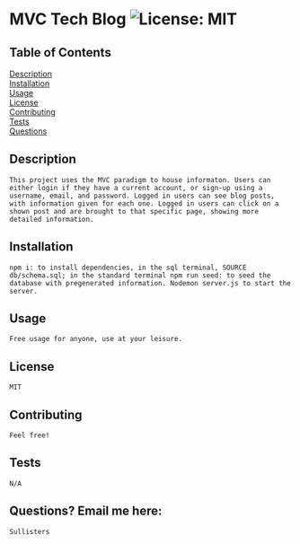 
# MVC Tech Blog     ![License: MIT](https://img.shields.io/badge/License-MIT-yellow.svg)
    
## Table of Contents
[Description](#description)<br>
[Installation](#installation)<br>
[Usage](#usage)<br>
[License](#license)<br>
[Contributing](#contributing)<br>
[Tests](#test)<br>
[Questions](#questions)

## Description
    This project uses the MVC paradigm to house informaton. Users can either login if they have a current account, or sign-up using a username, email, and password. Logged in users can see blog posts, with information given for each one. Logged in users can click on a shown post and are brought to that specific page, showing more detailed information.
    
    
## Installation
    npm i: to install dependencies, in the sql terminal, SOURCE db/schema.sql; in the standard terminal npm run seed: to seed the database with pregenerated information. Nodemon server.js to start the server.
    
## Usage
    Free usage for anyone, use at your leisure.
    
## License
    MIT
    
## Contributing
    Feel free!
    
## Tests
    N/A
    
## Questions? Email me here:
    Sullisters
